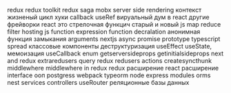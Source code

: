 redux
redux toolkit
redux saga
mobx
server side rendering
контекст
жизненый цикл
хуки
callback
useRef
вируальный дум в react 
другие фрейворки
react это 
стрелочная функцич
старый и новый js
map reduce filter
hosting js
function expression
function decralation
анонимная функция
замыкания
arguments
nextjs
async 
promise
prototype
typescript
spread
классовые компоненты
деструктуризация
useEffect
useState,
мемоизация
useCallback
enum
getserversideprops
getinitialsideprops
next and redux
extraredusers
query redux
redusers
actions
createsyncthunk
middlewhere
middlewhere in redux
redux расширение
react расширение
interface
ооп
postgress
webpack
typeorm
node
express
modules
orms
nest
services
controllers
useRouter
реляционные базы данных
